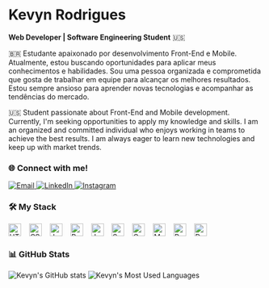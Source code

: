 <h1>Kevyn Rodrigues</h1>
<p align="left">
  <strong>Web Developer | Software Engineering Student</strong> 🇺🇸
</p>

<p align="left">🇧🇷 Estudante apaixonado por desenvolvimento Front-End e Mobile. Atualmente, estou buscando oportunidades para aplicar meus conhecimentos e habilidades. Sou uma pessoa organizada e comprometida que gosta de trabalhar em equipe para alcançar os melhores resultados. Estou sempre ansioso para aprender novas tecnologias e acompanhar as tendências do mercado.</p>

<p align="left">🇺🇸 Student passionate about Front-End and Mobile development. Currently, I'm seeking opportunities to apply my knowledge and skills. I am an organized and committed individual who enjoys working in teams to achieve the best results. I am always eager to learn new technologies and keep up with market trends.</p>

<h3 align="left">🌐 Connect with me!</h3>
<div align="left">
  <a href="mailto:kevyindev@gmail.com">
    <img src="https://img.shields.io/badge/-Email-000?style=for-the-badge&logo=microsoft-outlook&logoColor=FF00F6&color=000" alt="Email">
  </a>
  <a href="https://www.linkedin.com/in/kevyindev/">
    <img src="https://img.shields.io/badge/-LinkedIn-000?style=for-the-badge&logo=linkedin&logoColor=FF00F6&color=000" alt="LinkedIn">
  </a>
  <a href="https://www.instagram.com/pkeviyn/">
    <img src="https://img.shields.io/badge/-Instagram-000?style=for-the-badge&logo=instagram&logoColor=FF00F6&color=000" alt="Instagram">
  </a>
</div>

<h3 align="left">🛠 My Stack</h3>
<p align="left">
  <img src="https://cdn.jsdelivr.net/gh/devicons/devicon/icons/html5/html5-original.svg" height="25" alt="HTML5 logo" />
  <img width="8" />
  <img src="https://cdn.jsdelivr.net/gh/devicons/devicon/icons/css3/css3-original.svg" height="25" alt="CSS3 logo" />
  <img width="8" />
  <img src="https://cdn.jsdelivr.net/gh/devicons/devicon/icons/javascript/javascript-plain.svg" height="25" alt="JavaScript logo" />
  <img width="8" />
  <img src="https://cdn.jsdelivr.net/gh/devicons/devicon/icons/react/react-original.svg" height="25" alt="React logo" />
  <img width="8" />
  <img src="https://cdn.jsdelivr.net/gh/devicons/devicon/icons/java/java-original.svg" height="25" alt="Java logo" />
  <img width="8" />
  <img src="https://cdn.jsdelivr.net/gh/devicons/devicon/icons/spring/spring-original.svg" height="25" alt="Spring logo" />
  <img width="8" />
  <img src="https://cdn.jsdelivr.net/gh/devicons/devicon/icons/c/c-original.svg" height="25" alt="C logo" />
  <img width="8" />
  <img src="https://cdn.jsdelivr.net/gh/devicons/devicon/icons/mysql/mysql-original.svg" height="25" alt="MySQL logo" />
  <img width="8" />
  <img src="https://cdn.jsdelivr.net/gh/devicons/devicon/icons/postgresql/postgresql-original.svg" height="25" alt="PostgreSQL logo" />
  <img width="8" />
  <img src="https://cdn.jsdelivr.net/gh/devicons/devicon/icons/docker/docker-original.svg" height="25" alt="Docker logo" />
</p>

<h3 align="left">📊 GitHub Stats</h3>
<p align="left">
  <img src="https://github-readme-stats-git-masterrstaa-rickstaa.vercel.app/api?username=kevyindev&hide_title=true&show_icons=true&include_all_commits=false&count_private=true&line_height=25&hide=issues&bg_color=000&title_color=FF00F6&text_color=FFF&border_radius=3&border_color=36123c&icon_color=FF00F6&theme=jolly" alt="Kevyn's GitHub stats" />
  <img src="https://github-readme-stats-git-masterrstaa-rickstaa.vercel.app/api/top-langs/?username=kevyindev&line_height=10&card_width=290&layout=compact&hide_title=false&count_private=true&langs_count=4&show_icons=true&title_color=FF00F6&hide=html,css&bg_color=000&text_color=8B8B8B&border_radius=3&border_color=561760&count_private=true" alt="Kevyn's Most Used Languages" />
</p>
